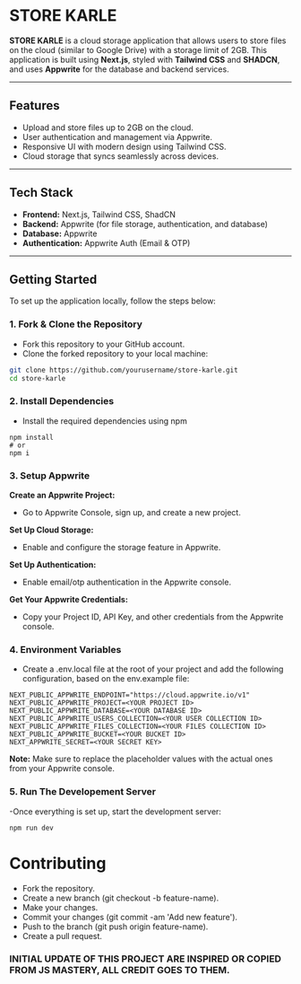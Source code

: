 # STORE KARLE

**STORE KARLE** is a cloud storage application that allows users to store files on the cloud (similar to Google Drive) with a storage limit of 2GB. This application is built using **Next.js**, styled with **Tailwind CSS** and **SHADCN**, and uses **Appwrite** for the database and backend services.

---

## Features

- Upload and store files up to 2GB on the cloud.
- User authentication and management via Appwrite.
- Responsive UI with modern design using Tailwind CSS.
- Cloud storage that syncs seamlessly across devices.

---

## Tech Stack

- **Frontend:** Next.js, Tailwind CSS, ShadCN
- **Backend:** Appwrite (for file storage, authentication, and database)
- **Database:** Appwrite
- **Authentication:** Appwrite Auth (Email & OTP)

---

## Getting Started

To set up the application locally, follow the steps below:

### 1. Fork & Clone the Repository

- Fork this repository to your GitHub account.
- Clone the forked repository to your local machine:

```bash
git clone https://github.com/yourusername/store-karle.git
cd store-karle
```
### 2. Install Dependencies

- Install the required dependencies using npm
```
npm install
# or
npm i
```

### 3. Setup Appwrite

**Create an Appwrite Project:**
- Go to Appwrite Console, sign up, and create a new project.

**Set Up Cloud Storage:**
- Enable and configure the storage feature in Appwrite.
  
**Set Up Authentication:**
- Enable email/otp authentication in the Appwrite console.
  
**Get Your Appwrite Credentials:**
- Copy your Project ID, API Key, and other credentials from the Appwrite console.

### 4. Environment Variables
- Create a .env.local file at the root of your project and add the following configuration, based on the env.example file:

```
NEXT_PUBLIC_APPWRITE_ENDPOINT="https://cloud.appwrite.io/v1"
NEXT_PUBLIC_APPWRITE_PROJECT=<YOUR PROJECT ID>
NEXT_PUBLIC_APPWRITE_DATABASE=<YOUR DATABASE ID>
NEXT_PUBLIC_APPWRITE_USERS_COLLECTION=<YOUR USER COLLECTION ID>
NEXT_PUBLIC_APPWRITE_FILES_COLLECTION=<YOUR FILES COLLECTION ID>
NEXT_PUBLIC_APPWRITE_BUCKET=<YOUR BUCKET ID>
NEXT_APPWRITE_SECRET=<YOUR SECRET KEY>
```

**Note:** Make sure to replace the placeholder values with the actual ones from your Appwrite console.

### 5. Run The Developement Server
-Once everything is set up, start the development server:

```
npm run dev
```

# Contributing #
- Fork the repository.
- Create a new branch (git checkout -b feature-name).
- Make your changes.
- Commit your changes (git commit -am 'Add new feature').
- Push to the branch (git push origin feature-name).
- Create a pull request.

### INITIAL UPDATE OF THIS PROJECT ARE INSPIRED OR COPIED FROM JS MASTERY, ALL CREDIT GOES TO THEM.
